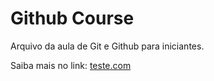 # Github Course

Arquivo da aula de Git e Github para iniciantes.

Saiba mais no link: [teste.com](http://teste.com.br)
